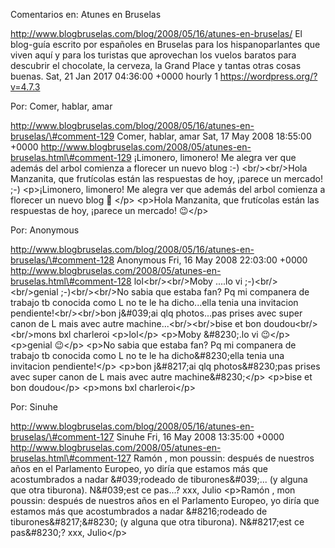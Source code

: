 Comentarios en: Atunes en Bruselas

http://www.blogbruselas.com/blog/2008/05/16/atunes-en-bruselas/ El
blog-guía escrito por españoles en Bruselas para los hispanoparlantes
que viven aquí y para los turistas que aprovechan los vuelos baratos
para descubrir el chocolate, la cerveza, la Grand Place y tantas otras
cosas buenas. Sat, 21 Jan 2017 04:36:00 +0000 hourly 1
https://wordpress.org/?v=4.7.3

Por: Comer, hablar, amar

http://www.blogbruselas.com/blog/2008/05/16/atunes-en-bruselas/\#comment-129
Comer, hablar, amar Sat, 17 May 2008 18:55:00 +0000
http://www.blogbruselas.com/2008/05/atunes-en-bruselas.html\#comment-129
¡Limonero, limonero! Me alegra ver que además del arbol comienza a
florecer un nuevo blog :-) &lt;br/&gt;&lt;br/&gt;Hola Manzanita, que
frutícolas están las respuestas de hoy, ¡parece un mercado! ;-)
\<p\>¡Limonero, limonero! Me alegra ver que además del arbol comienza a
florecer un nuevo blog 🙂 \</p\> \<p\>Hola Manzanita, que frutícolas
están las respuestas de hoy, ¡parece un mercado! 😉\</p\>

Por: Anonymous

http://www.blogbruselas.com/blog/2008/05/16/atunes-en-bruselas/\#comment-128
Anonymous Fri, 16 May 2008 22:03:00 +0000
http://www.blogbruselas.com/2008/05/atunes-en-bruselas.html\#comment-128
lol&lt;br/&gt;&lt;br/&gt;Moby \....lo vi ;-)&lt;br/&gt;&lt;br/&gt;genial
;-)&lt;br/&gt;&lt;br/&gt;No sabia que estaba fan? Pq mi companera de
trabajo tb conocida como L no te le ha dicho\...ella tenia una
invitacion pendiente!&lt;br/&gt;&lt;br/&gt;bon j&\#039;ai qlq
photos\...pas prises avec super canon de L mais avec autre
machine\...&lt;br/&gt;&lt;br/&gt;bise et bon
doudou&lt;br/&gt;&lt;br/&gt;mons bxl charleroi \<p\>lol\</p\> \<p\>Moby
&\#8230;.lo vi 😉\</p\> \<p\>genial 😉\</p\> \<p\>No sabia que estaba fan?
Pq mi companera de trabajo tb conocida como L no te le ha
dicho&\#8230;ella tenia una invitacion pendiente!\</p\> \<p\>bon
j&\#8217;ai qlq photos&\#8230;pas prises avec super canon de L mais avec
autre machine&\#8230;\</p\> \<p\>bise et bon doudou\</p\> \<p\>mons bxl
charleroi\</p\>

Por: Sinuhe

http://www.blogbruselas.com/blog/2008/05/16/atunes-en-bruselas/\#comment-127
Sinuhe Fri, 16 May 2008 13:35:00 +0000
http://www.blogbruselas.com/2008/05/atunes-en-bruselas.html\#comment-127
Ramón , mon poussin: después de nuestros años en el Parlamento Europeo,
yo diría que estamos más que acostumbrados a nadar &\#039;rodeado de
tiburones&\#039;\... (y alguna que otra tiburona). N&\#039;est ce
pas\...? xxx, Julio \<p\>Ramón , mon poussin: después de nuestros años
en el Parlamento Europeo, yo diría que estamos más que acostumbrados a
nadar &\#8216;rodeado de tiburones&\#8217;&\#8230; (y alguna que otra
tiburona). N&\#8217;est ce pas&\#8230;? xxx, Julio\</p\>

